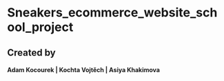 # Sneakers_ecommerce_website_school_project
## Created by 
#### Adam Kocourek | Kochta Vojtěch | Asiya Khakimova

